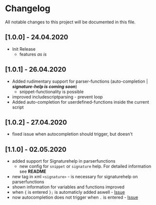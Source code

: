 # Changelog
All notable changes to this project will be documented in this file.

## [1.0.0] - 24.04.2020
- Init Release
  - features *as is*

## [1.0.1] - 26.04.2020
- Added rudimentary support for parser-functions (auto-completion | ***signature-help is coming soon***)
  - snippet-functionality is possible
- improved includescriptparsing - prevent loop
- Added auto-completion for userdefined-functions inside the current script

## [1.0.2] - 27.04.2020
- fixed issue when autocompletion should trigger, but doesn't

## [1.1.0] - 02.05.2020
- added support for Signaturehelp in parserfunctions
  - new config for `snippet` or `signature` help. For detailed information see **README**
- new tag in xml `<signature>` - is necessary for signaturehelp on parserfunctions
- shown information for variables and functions improved
- when `{` is entered `};` is automaticly added aswell - [Issue](https://github.com/Muraxon/FuturecLanguageServer/issues/1)
- now autocompletion does not trigger when `.` is entered - [Issue](https://github.com/Muraxon/FuturecLanguageServer/issues/2)



